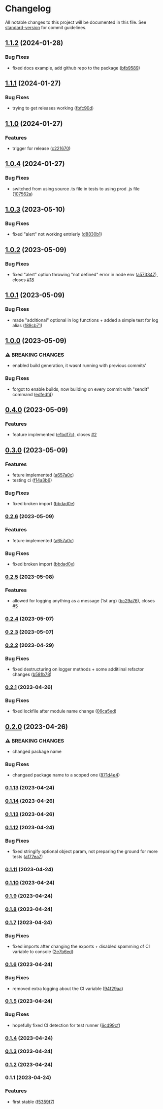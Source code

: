 # Changelog

All notable changes to this project will be documented in this file. See [standard-version](https://github.com/conventional-changelog/standard-version) for commit guidelines.

## [1.1.2](https://github.com/murolem/logger/compare/v1.1.1...v1.1.2) (2024-01-28)


### Bug Fixes

* fixed docs example, add github repo to the package ([bfb9589](https://github.com/murolem/logger/commit/bfb9589ee3f36992fd028192cf22384a63758243))

## [1.1.1](https://github.com/murolem/logger/compare/v1.1.0...v1.1.1) (2024-01-27)


### Bug Fixes

* trying to get releases working ([fbfc90d](https://github.com/murolem/logger/commit/fbfc90d647f543da539af72d155257297bdd23cb))

## [1.1.0](https://github.com/murolem/logger/compare/v1.0.4...v1.1.0) (2024-01-27)


### Features

* trigger for release ([c221670](https://github.com/murolem/logger/commit/c221670fc73ac4dcf7f766f3f29bf16b5ede3a5c))

## [1.0.4](https://github.com/murolem/logger/compare/v1.0.3...v1.0.4) (2024-01-27)


### Bug Fixes

* switched from using source .ts file in tests to using prod .js file ([107562a](https://github.com/murolem/logger/commit/107562af4a926004fe428ec4fabb87c2e0efe2f8))

## [1.0.3](https://github.com/murolem/logger/compare/v1.0.2...v1.0.3) (2023-05-10)


### Bug Fixes

* fixed "alert" not working entrierly ([d8830b1](https://github.com/murolem/logger/commit/d8830b14037e511ef473aff1fae14c354b1dc438))

## [1.0.2](https://github.com/murolem/logger/compare/v1.0.1...v1.0.2) (2023-05-09)


### Bug Fixes

* fixed "alert" option throwing "not defined" error in node env ([a573347](https://github.com/murolem/logger/commit/a5733474898c4f1d10e0ddbf201e20c101b62385)), closes [#18](https://github.com/murolem/logger/issues/18)

## [1.0.1](https://github.com/murolem/logger/compare/v1.0.0...v1.0.1) (2023-05-09)


### Bug Fixes

* made "additional" optional in log functions + added a simple test for log alias ([f89cb71](https://github.com/murolem/logger/commit/f89cb7126f945fabc27a4e9e8dbe64b1cf149619))

## [1.0.0](https://github.com/murolem/logger/compare/v0.4.0...v1.0.0) (2023-05-09)


### ⚠ BREAKING CHANGES

* enabled build generation, it wasnt running with previous commits'

### Bug Fixes

* forgot to enable builds, now building on every commit with "sendit" command ([edfedf4](https://github.com/murolem/logger/commit/edfedf4c049e9e557cacd57d4de6a6c012f0bac5))

## [0.4.0](https://github.com/murolem/logger/compare/v0.3.0...v0.4.0) (2023-05-09)


### Features

* feature implemented ([e1bdf7c](https://github.com/murolem/logger/commit/e1bdf7c1f695febb37602d07e3b5232320fab77f)), closes [#2](https://github.com/murolem/logger/issues/2)

## [0.3.0](https://github.com/murolem/logger/compare/v0.2.5...v0.3.0) (2023-05-09)


### Features

* feture implemented ([a657a0c](https://github.com/murolem/logger/commit/a657a0ccac930fd153071f57017de76fb0d9f84c))
* testing ci ([f14a3b6](https://github.com/murolem/logger/commit/f14a3b683971d9b2522fd0a50459ce7531c2b643))


### Bug Fixes

* fixed broken import ([bbdad0e](https://github.com/murolem/logger/commit/bbdad0e9da6d8ece1093e1ee9a2185b0e199d30d))

### [0.2.6](https://github.com/murolem/logger/compare/v0.2.5...v0.2.6) (2023-05-09)


### Features

* feture implemented ([a657a0c](https://github.com/murolem/logger/commit/a657a0ccac930fd153071f57017de76fb0d9f84c))


### Bug Fixes

* fixed broken import ([bbdad0e](https://github.com/murolem/logger/commit/bbdad0e9da6d8ece1093e1ee9a2185b0e199d30d))

### [0.2.5](https://github.com/murolem/logger/compare/v0.2.4...v0.2.5) (2023-05-08)


### Features

* allowed for logging anything as a message (1st arg) ([bc29a76](https://github.com/murolem/logger/commit/bc29a7611d811040875a5eb78bca7db845a6fc45)), closes [#5](https://github.com/murolem/logger/issues/5)

### [0.2.4](https://github.com/murolem/logger/compare/v0.2.3...v0.2.4) (2023-05-07)

### [0.2.3](https://github.com/murolem/logger/compare/v0.2.2...v0.2.3) (2023-05-07)

### [0.2.2](https://github.com/murolem/logger/compare/v0.2.1...v0.2.2) (2023-04-29)


### Bug Fixes

* fixed destructuring on logger methods + some additiinal refactor changes ([b581b78](https://github.com/murolem/logger/commit/b581b78167262b8815d9ac4c1b0d464126796016))

### [0.2.1](https://github.com/murolem/logger/compare/v0.2.0...v0.2.1) (2023-04-26)


### Bug Fixes

* fixed lockfile after module name change ([06ca5ed](https://github.com/murolem/logger/commit/06ca5ed3c0092d72fcb91b8a784a7b575fcd99f7))

## [0.2.0](https://github.com/murolem/logger/compare/v0.1.14...v0.2.0) (2023-04-26)


### ⚠ BREAKING CHANGES

* changed package name

### Bug Fixes

* changaed package name to a scoped one ([871d4e4](https://github.com/murolem/logger/commit/871d4e4891743e2678e651bb966df48797db9b4e))

### [0.1.13](https://github.com/murolem/logger/compare/v0.1.12...v0.1.13) (2023-04-24)

### [0.1.14](https://github.com/murolem/logger/compare/v0.1.12...v0.1.14) (2023-04-26)

### [0.1.13](https://github.com/murolem/logger/compare/v0.1.12...v0.1.13) (2023-04-26)

### [0.1.12](https://github.com/murolem/logger/compare/v0.1.11...v0.1.12) (2023-04-24)


### Bug Fixes

* fixed stringify optional object param, not preparing the ground for more tests ([af77ea7](https://github.com/murolem/logger/commit/af77ea70f40a290ded10bf0d32213a89ff7be114))

### [0.1.11](https://github.com/murolem/logger/compare/v0.1.10...v0.1.11) (2023-04-24)

### [0.1.10](https://github.com/murolem/logger/compare/v0.1.9...v0.1.10) (2023-04-24)

### [0.1.9](https://github.com/murolem/logger/compare/v0.1.8...v0.1.9) (2023-04-24)

### [0.1.8](https://github.com/murolem/logger/compare/v0.1.7...v0.1.8) (2023-04-24)

### [0.1.7](https://github.com/murolem/logger/compare/v0.1.6...v0.1.7) (2023-04-24)


### Bug Fixes

* fixed imports after changing the exports + disabled spamming of CI variable to console ([2e7b6ed](https://github.com/murolem/logger/commit/2e7b6ed240a7ce4fe2610bc3e26217e27eadc117))

### [0.1.6](https://github.com/murolem/logger/compare/v0.1.5...v0.1.6) (2023-04-24)


### Bug Fixes

* removed extra logging about the CI variable ([94f29aa](https://github.com/murolem/logger/commit/94f29aaa6ab6e1c8f462af73499b5ca3e2a5fb2b))

### [0.1.5](https://github.com/Eleseer/logger/compare/v0.1.4...v0.1.5) (2023-04-24)


### Bug Fixes

* hopefully fixed CI detection for test runner ([6cd99cf](https://github.com/Eleseer/logger/commit/6cd99cf0814320544345b6a16324cf58d9603821))

### [0.1.4](https://github.com/Eleseer/logger/compare/v0.1.3...v0.1.4) (2023-04-24)

### [0.1.3](https://github.com/Eleseer/logger/compare/v0.1.1...v0.1.3) (2023-04-24)

### [0.1.2](https://github.com/Eleseer/logger/compare/v0.1.1...v0.1.2) (2023-04-24)

### 0.1.1 (2023-04-24)


### Features

* first stable ([f5359f7](https://github.com/Eleseer/logger/commit/f5359f72f21da0215acb4c2ac9098106ad77fa6b))
